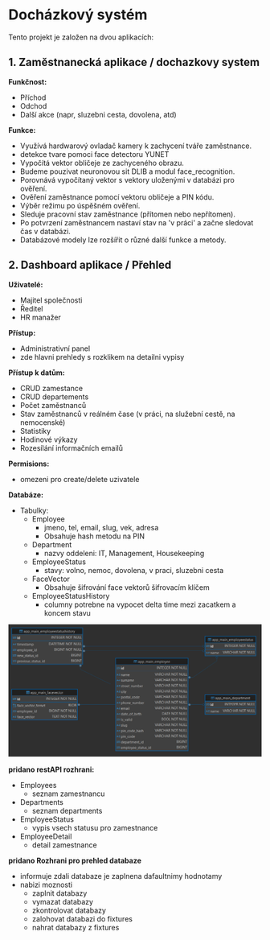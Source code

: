 

# Docházkový systém

Tento projekt je založen na dvou aplikacích:

## 1. Zaměstnanecká aplikace /  dochazkovy system

**Funkčnost:**
- Příchod
- Odchod
- Další akce (napr, sluzebni cesta, dovolena, atd)

**Funkce:**
- Využívá hardwarový ovladač kamery k zachycení tváře zaměstnance.
- detekce tvare pomoci face detectoru YUNET
- Vypočítá vektor obličeje ze zachyceného obrazu.
- Budeme pouzivat neuronovou sit DLIB a modul face_recognition.
- Porovnává vypočítaný vektor s vektory uloženými v databázi pro ověření.
- Ověření zaměstnance pomocí vektoru obličeje a PIN kódu.
- Výběr režimu po úspěšném ověření.
- Sleduje pracovní stav zaměstnance (přítomen nebo nepřítomen).
- Po potvrzení zaměstnancem nastaví stav na 'v práci' a začne sledovat čas v databázi.
- Databázové modely lze rozšířit o různé další funkce a metody.

## 2. Dashboard aplikace / Přehled

**Uživatelé:**
- Majitel společnosti
- Ředitel
- HR manažer

**Přístup:**
- Administrativní panel
- zde hlavni prehledy s rozklikem na detailni vypisy

**Přístup k datům:**
- CRUD zamestance
- CRUD departements
- Počet zaměstnanců
- Stav zaměstnanců v reálném čase (v práci, na služební cestě, na nemocenské)
- Statistiky
- Hodinové výkazy
- Rozesílání informačních emailů

**Permisions:**
- omezeni pro create/delete uzivatele


**Databáze:**
- Tabulky:
    - Employee
        - jmeno, tel, email, slug, vek, adresa
        - Obsahuje hash metodu na PIN
    - Department
        - nazvy oddeleni: IT, Management, Housekeeping
    - EmployeeStatus
        - stavy: volno, nemoc, dovolena, v praci, sluzebni cesta
    - FaceVector
        - Obsahuje šifrování face vektorů šifrovacím klíčem
    - EmployeeStatusHistory
        - columny potrebne na vypocet delta time mezi zacatkem a koncem stavu


![ER diagram](install/erdiagram.png)


**pridano restAPI rozhrani:**
- Employees
    - seznam zamestnancu
- Departments
    - seznam departments
- EmployeeStatus
    - vypis vsech statusu pro zamestnance
- EmployeeDetail
    - detail zamestnance

**pridano Rozhrani pro prehled databaze**
- informuje zdali databaze je zaplnena dafaultnimy hodnotamy
- nabizi moznosti
    - zaplnit databazy
    - vymazat databazy
    - zkontrolovat databazy
    - zalohovat databazi do fixtures
    - nahrat databazy z fixtures



